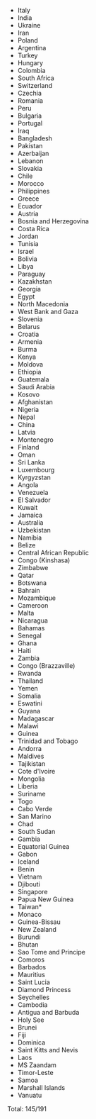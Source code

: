 * Italy
* India
* Ukraine
* Iran
* Poland
* Argentina
* Turkey
* Hungary
* Colombia
* South Africa
* Switzerland
* Czechia
* Romania
* Peru
* Bulgaria
* Portugal
* Iraq
* Bangladesh
* Pakistan
* Azerbaijan
* Lebanon
* Slovakia
* Chile
* Morocco
* Philippines
* Greece
* Ecuador
* Austria
* Bosnia and Herzegovina
* Costa Rica
* Jordan
* Tunisia
* Israel
* Bolivia
* Libya
* Paraguay
* Kazakhstan
* Georgia
* Egypt
* North Macedonia
* West Bank and Gaza
* Slovenia
* Belarus
* Croatia
* Armenia
* Burma
* Kenya
* Moldova
* Ethiopia
* Guatemala
* Saudi Arabia
* Kosovo
* Afghanistan
* Nigeria
* Nepal
* China
* Latvia
* Montenegro
* Finland
* Oman
* Sri Lanka
* Luxembourg
* Kyrgyzstan
* Angola
* Venezuela
* El Salvador
* Kuwait
* Jamaica
* Australia
* Uzbekistan
* Namibia
* Belize
* Central African Republic
* Congo (Kinshasa)
* Zimbabwe
* Qatar
* Botswana
* Bahrain
* Mozambique
* Cameroon
* Malta
* Nicaragua
* Bahamas
* Senegal
* Ghana
* Haiti
* Zambia
* Congo (Brazzaville)
* Rwanda
* Thailand
* Yemen
* Somalia
* Eswatini
* Guyana
* Madagascar
* Malawi
* Guinea
* Trinidad and Tobago
* Andorra
* Maldives
* Tajikistan
* Cote d'Ivoire
* Mongolia
* Liberia
* Suriname
* Togo
* Cabo Verde
* San Marino
* Chad
* South Sudan
* Gambia
* Equatorial Guinea
* Gabon
* Iceland
* Benin
* Vietnam
* Djibouti
* Singapore
* Papua New Guinea
* Taiwan*
* Monaco
* Guinea-Bissau
* New Zealand
* Burundi
* Bhutan
* Sao Tome and Principe
* Comoros
* Barbados
* Mauritius
* Saint Lucia
* Diamond Princess
* Seychelles
* Cambodia
* Antigua and Barbuda
* Holy See
* Brunei
* Fiji
* Dominica
* Saint Kitts and Nevis
* Laos
* MS Zaandam
* Timor-Leste
* Samoa
* Marshall Islands
* Vanuatu

Total: 145/191